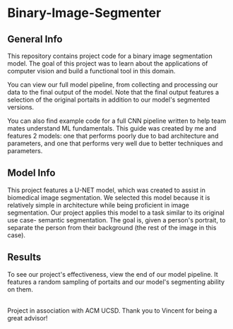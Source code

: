 # Binary-Image-Segmenter

## General Info
This repository contains project code for a binary image segmentation model. The goal of this project was to learn about the applications of computer vision and build a functional tool in this domain. 

You can view our full model pipeline, from collecting and processing our data to the final output of the model. Note that the final output features a selection of the original portaits in addition to our model's segmented versions.

You can also find example code for a full CNN pipeline written to help team mates understand ML fundamentals. This guide was created by me and features 2 models: one that performs poorly due to bad architecture and parameters, and one that performs very well due to better techniques and parameters.

## Model Info
This project features a U-NET model, which was created to assist in biomedical image segmentation. We selected this model because it is relatively simple in architecture while being proficient in image segmentation. Our project applies this model to a task similar to its original use case- semantic segmentation. The goal is, given a person's portrait, to separate the person from their background (the rest of the image in this case).

## Results
To see our project's effectiveness, view the end of our model pipeline. It features a random sampling of portaits and our model's segmenting ability on them.

<br>
Project in association with ACM UCSD. Thank you to Vincent for being a great advisor!
